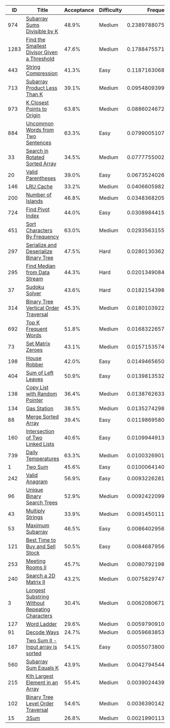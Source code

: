 |ID|Title|Acceptance|Difficulty|Frequency|
|----|-----|----|---|---|
|974|[Subarray Sums Divisible by K]( https://leetcode.com/problems/subarray-sums-divisible-by-k)|48.9%|Medium|0.23897880752617776|
|1283|[Find the Smallest Divisor Given a Threshold]( https://leetcode.com/problems/find-the-smallest-divisor-given-a-threshold)|47.6%|Medium|0.17884755718277986|
|443|[String Compression]( https://leetcode.com/problems/string-compression)|41.3%|Easy|0.11871630683938197|
|713|[Subarray Product Less Than K]( https://leetcode.com/problems/subarray-product-less-than-k)|39.1%|Medium|0.09548093997208476|
|973|[K Closest Points to Origin]( https://leetcode.com/problems/k-closest-points-to-origin)|63.8%|Medium|0.08860246722187161|
|884|[Uncommon Words from Two Sentences]( https://leetcode.com/problems/uncommon-words-from-two-sentences)|63.3%|Easy|0.07990051073053109|
|33|[Search in Rotated Sorted Array]( https://leetcode.com/problems/search-in-rotated-sorted-array)|34.5%|Medium|0.07777550022464022|
|20|[Valid Parentheses]( https://leetcode.com/problems/valid-parentheses)|39.0%|Easy|0.06735240264428982|
|146|[LRU Cache]( https://leetcode.com/problems/lru-cache)|33.2%|Medium|0.040660598211268925|
|200|[Number of Islands]( https://leetcode.com/problems/number-of-islands)|46.8%|Medium|0.03483682053721545|
|724|[Find Pivot Index]( https://leetcode.com/problems/find-pivot-index)|44.0%|Easy|0.03089844155123413|
|451|[Sort Characters By Frequency]( https://leetcode.com/problems/sort-characters-by-frequency)|63.0%|Medium|0.029356315510965035|
|297|[Serialize and Deserialize Binary Tree]( https://leetcode.com/problems/serialize-and-deserialize-binary-tree)|47.5%|Hard|0.028013036227673965|
|295|[Find Median from Data Stream]( https://leetcode.com/problems/find-median-from-data-stream)|44.3%|Hard|0.0201349084090559|
|37|[Sudoku Solver]( https://leetcode.com/problems/sudoku-solver)|43.6%|Hard|0.01821543989134118|
|314|[Binary Tree Vertical Order Traversal]( https://leetcode.com/problems/binary-tree-vertical-order-traversal)|45.3%|Medium|0.018010392274465332|
|692|[Top K Frequent Words]( https://leetcode.com/problems/top-k-frequent-words)|51.8%|Medium|0.016832265743172113|
|73|[Set Matrix Zeroes]( https://leetcode.com/problems/set-matrix-zeroes)|43.1%|Medium|0.015715357479628243|
|198|[House Robber]( https://leetcode.com/problems/house-robber)|42.0%|Easy|0.014946565030639177|
|404|[Sum of Left Leaves]( https://leetcode.com/problems/sum-of-left-leaves)|50.9%|Easy|0.013981353230340547|
|138|[Copy List with Random Pointer]( https://leetcode.com/problems/copy-list-with-random-pointer)|36.4%|Medium|0.013876263355766411|
|134|[Gas Station]( https://leetcode.com/problems/gas-station)|38.5%|Medium|0.01352742981715631|
|88|[Merge Sorted Array]( https://leetcode.com/problems/merge-sorted-array)|39.4%|Easy|0.011986958032982505|
|160|[Intersection of Two Linked Lists]( https://leetcode.com/problems/intersection-of-two-linked-lists)|40.6%|Easy|0.010994491398666248|
|739|[Daily Temperatures]( https://leetcode.com/problems/daily-temperatures)|63.3%|Medium|0.010032690121814417|
|1|[Two Sum]( https://leetcode.com/problems/two-sum)|45.6%|Easy|0.010006414028595919|
|242|[Valid Anagram]( https://leetcode.com/problems/valid-anagram)|56.9%|Easy|0.009322628116274939|
|96|[Unique Binary Search Trees]( https://leetcode.com/problems/unique-binary-search-trees)|52.9%|Medium|0.009242209964820877|
|43|[Multiply Strings]( https://leetcode.com/problems/multiply-strings)|33.9%|Medium|0.009145011150062768|
|53|[Maximum Subarray]( https://leetcode.com/problems/maximum-subarray)|46.5%|Easy|0.008640295679602939|
|121|[Best Time to Buy and Sell Stock]( https://leetcode.com/problems/best-time-to-buy-and-sell-stock)|50.5%|Easy|0.00846879565300311|
|253|[Meeting Rooms II]( https://leetcode.com/problems/meeting-rooms-ii)|45.7%|Medium|0.008079219870546493|
|240|[Search a 2D Matrix II]( https://leetcode.com/problems/search-a-2d-matrix-ii)|43.2%|Medium|0.0075829747244553335|
|3|[Longest Substring Without Repeating Characters]( https://leetcode.com/problems/longest-substring-without-repeating-characters)|30.4%|Medium|0.006208067119374334|
|127|[Word Ladder]( https://leetcode.com/problems/word-ladder)|29.6%|Medium|0.005979091056058075|
|91|[Decode Ways]( https://leetcode.com/problems/decode-ways)|24.7%|Medium|0.005968385368349129|
|167|[Two Sum II - Input array is sorted]( https://leetcode.com/problems/two-sum-ii-input-array-is-sorted)|54.1%|Easy|0.005507380022589096|
|560|[Subarray Sum Equals K]( https://leetcode.com/problems/subarray-sum-equals-k)|43.9%|Medium|0.004279454482267064|
|215|[Kth Largest Element in an Array]( https://leetcode.com/problems/kth-largest-element-in-an-array)|55.4%|Medium|0.003902443976931749|
|102|[Binary Tree Level Order Traversal]( https://leetcode.com/problems/binary-tree-level-order-traversal)|54.6%|Medium|0.003639014205004082|
|15|[3Sum]( https://leetcode.com/problems/3sum)|26.8%|Medium|0.0021990113314367685|

